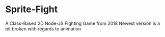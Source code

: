# Sprite-Fight
A Class-Based 2D Node-JS Fighting Game from 2018
Newest version is a bit broken with regards to animation
